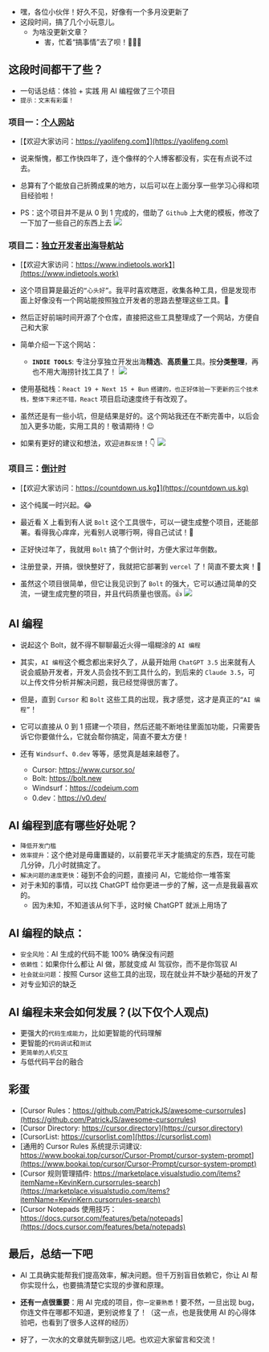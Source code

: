 
-   嘿，各位小伙伴！好久不见，好像有一个多月没更新了
-   这段时间，搞了几个小玩意儿。
    -   为啥没更新文章？
        -   害，忙着“搞事情”去了呗！🏃‍♂️💨

## 这段时间都干了些？

-   一句话总结：体验 + 实践 用 AI 编程做了三个项目
-   `提示：文末有彩蛋！`

### 项目一：[个人网站](https://yaolifeng.com)

-   [【欢迎大家访问：https://yaolifeng.com】](https://yaolifeng.com)

-   说来惭愧，都工作快四年了，连个像样的个人博客都没有，实在有点说不过去。
-   总算有了个能放自己折腾成果的地方，以后可以在上面分享一些学习心得和项目经验啦！
-   PS：这个项目并不是从 0 到 1 完成的，借助了 `Github` 上大佬的模板，修改了一下加了一些自己的东西上去
    ![](/other/b70dae61-3a2a-41a7-b719-ee852030192f/personal.png)

### 项目二：[独立开发者出海导航站](https://www.indietools.work)

-   [【欢迎大家访问：https://www.indietools.work】](https://www.indietools.work)

-   这个项目算是最近的`“心头好”`。我平时喜欢瞎逛，收集各种工具，但是发现市面上好像没有一个网站能按照独立开发者的思路去整理这些工具。🧐
-   然后正好前端时间开源了个仓库，直接把这些工具整理成了一个网站，方便自己和大家

-   简单介绍一下这个网站：
    -   **`INDIE TOOLS`**: 专注分享独立开发出海**精选**、**高质量**工具。按**分类整理**，再也不用大海捞针找工具了！
        ![](/other/b70dae61-3a2a-41a7-b719-ee852030192f/indietools.png)
-   使用基础栈：`React 19 + Next 15 + Bun` `搭建的，也正好体验一下更新的三个技术栈，整体下来还不错，React` 项目启动速度终于有改观了。
-   虽然还是有一些小坑，但是结果是好的。这个网站我还在不断完善中，以后会加入更多功能，实用工具的！敬请期待！😉
-   如果有更好的建议和想法，欢迎`进群反馈`！👇
    ![](/other/b70dae61-3a2a-41a7-b719-ee852030192f/indietools-group.jpg)

### 项目三：[倒计时](https://countdown.us.kg)

-   [【欢迎大家访问：https://countdown.us.kg】](https://countdown.us.kg)

-   这个纯属一时兴起。😂
-   最近看 X 上看到有人说 `Bolt` 这个工具很牛，可以一键生成整个项目，还能部署。看得我心痒痒，光看别人说哪行啊，得自己试试！🤨
-   正好快过年了，我就用 `Bolt` 搞了个倒计时，方便大家过年倒数。
-   注册登录，开搞，很快整好了，我就把它部署到 `vercel` 了！简直不要太爽！🥳
-   虽然这个项目很简单，但它让我见识到了 `Bolt` 的强大，它可以通过简单的交流，一键生成完整的项目，并且代码质量也很高。👍
    ![](/other/b70dae61-3a2a-41a7-b719-ee852030192f/countdown.png)

## AI 编程

-   说起这个 Bolt，就不得不聊聊最近火得一塌糊涂的 `AI 编程`

-   其实，`AI 编程`这个概念都出来好久了，从最开始用 `ChatGPT 3.5` 出来就有人说会威胁开发者，开发人员会找不到工具什么的，到后来的 `Claude 3.5`，可以上传文件分析并解决问题，我已经觉得很厉害了。
-   但是，直到 `Cursor` 和 `Bolt` 这些工具的出现，我才感觉，这才是真正的`“AI 编程”`！
-   它可以直接从 0 到 1 搭建一个项目，然后还能不断地往里面加功能，只需要告诉它你要做什么，它就会帮你搞定，简直不要太方便！
-   还有 `Windsurf`、`0.dev` 等等，感觉真是越来越卷了。
    -   Cursor: https://www.cursor.so/
    -   Bolt: https://bolt.new
    -   Windsurf：https://codeium.com
    -   0.dev：https://v0.dev/

## AI 编程到底有哪些好处呢？

-   `降低开发门槛`
-   `效率提升`：这个绝对是毋庸置疑的，以前要花半天才能搞定的东西，现在可能几分钟，几小时就搞定了。
-   `解决问题的速度更快`：碰到不会的问题，直接问 AI，它能给你一堆答案
-   对于未知的事情，可以找 ChatGPT 给你更进一步的了解，这一点是我最喜欢的。
    -   因为未知，不知道该从何下手，这时候 ChatGPT 就派上用场了

## AI 编程的缺点：

-   `安全风险`：AI 生成的代码不能 100% 确保没有问题
-   `依赖性`：如果你什么都让 AI 做，那就变成 AI 驾驭你，而不是你驾驭 AI
-   `社会就业问题`：按照 Cursor 这些工具的出现，现在就业并不缺少基础的开发了
-   对专业知识的缺乏

## AI 编程未来会如何发展？(以下仅个人观点)

-   更强大的`代码生成能力`，比如更智能的代码理解
-   更智能的`代码调试`和`测试`
-   `更简单的人机交互`
-   与低代码平台的融合

## 彩蛋

-   [Cursor Rules：https://github.com/PatrickJS/awesome-cursorrules](https://github.com/PatrickJS/awesome-cursorrules)
-   [Cursor Directory: https://cursor.directory](https://cursor.directory)
-   [CursorList: https://cursorlist.com](https://cursorlist.com)
-   [通用的 Cursor Rules 系统提示词建议: https://www.bookai.top/cursor/Cursor-Prompt/cursor-system-prompt](https://www.bookai.top/cursor/Cursor-Prompt/cursor-system-prompt)
-   [Cursor 规则管理插件: https://marketplace.visualstudio.com/items?itemName=KevinKern.cursorrules-search](https://marketplace.visualstudio.com/items?itemName=KevinKern.cursorrules-search)
-   [Cursor Notepads 使用技巧：https://docs.cursor.com/features/beta/notepads](https://docs.cursor.com/features/beta/notepads)

## 最后，总结一下吧

-   AI 工具确实能帮我们提高效率，解决问题。但千万别盲目依赖它，你让 AI 帮你实现什么，也要搞清楚它实现的步骤和原理。
-   **还有一点很重要**：用 AI 完成的项目，你`一定要熟悉`！要不然，一旦出现 bug，你连文件在哪都不知道，更别说修复了！（这一点，也是我使用 AI 的心得体验吧，也看到了很多人这样的经历）

-   好了，一次水的文章就先聊到这儿吧。也欢迎大家留言和交流！

